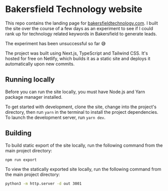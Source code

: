 # Bakersfield Technology website

This repo contains the landing page for [bakersfieldtechnology.com](https://bakersfieldtechnology.com). I built the site over the course of a few days as an experiment to see if I could rank up for technology related keywords in Bakersfield to generate leads.

The experiment has been unsuccessful so far 😅

The project was built using Next.js, TypeScript and Tailwind CSS. It's hosted for free on Netlify, which builds it as a static site and deploys it automatically upon new commits.

## Running locally

Before you can run the site locally, you must have Node.js and Yarn package manager installed.

To get started with development, clone the site, change into the project's directory, then run `yarn` in the terminal to install the project dependencies. To launch the development server, run `yarn dev`.

## Building

To build static export of the site locally, run the following command from the main project directory:

```sh
npm run export
```

To view the statically exported site locally, run the following command from the main project directory:

```sh
python3 -m http.server -d out 3001
```
